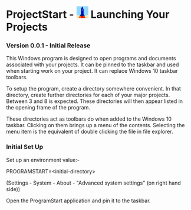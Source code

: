 # ProjectStart - ![ProjectStart logo](./images/launch32x32.png) Launching Your Projects

### Version 0.0.1 - Initial Release

This Windows program is designed to open programs and documents
associated with your projects.
It can be pinned to the taskbar and used when starting work on your project.
It can replace Windows 10 taskbar toolbars.

To setup the program, create a directory somewhere convenient.
In that directory, create further directories for each of your major projects.
Between 3 and 8 is expected.
These directories will then appear listed in the opening frame of the program.

These directories act as toolbars do when added to the Windows 10 taskbar.
Clicking on them brings up a menu of the contents.
Selecting the menu item is the equivalent of double clicking the file
in file explorer.

### Initial Set Up

Set up an environment value:-

PROGRAMSTART=\<initial-directory>

(Settings - System - About - "Advanced system settings" (on right hand side))

Open the ProgramStart application and pin it to the taskbar.
